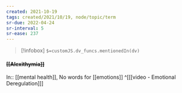 ```yaml
---
created: 2021-10-19
tags: created/2021/10/19, node/topic/term
sr-due: 2022-04-24
sr-interval: 5
sr-ease: 237
---
```

> [!infobox]
`$=customJS.dv_funcs.mentionedIn(dv)`

#### <s class="topic-title">[[Alexithymia]]</s>

In:: [[mental health]],
No words for [[emotions]] 
^[[[video - Emotional Deregulation]]]
